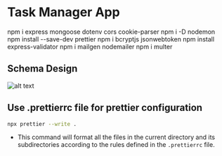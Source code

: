 # Task Manager App

npm i express mongoose dotenv cors cookie-parser
npm i -D nodemon
npm install --save-dev prettier
npm i bcryptjs jsonwebtoken
npm install express-validator
npm i mailgen nodemailer
npm i multer

## Schema Design

![alt text](image-1.png)

## Use .prettierrc file for prettier configuration

```bash
npx prettier --write .
```

- This command will format all the files in the current directory and its subdirectories according to the rules defined in the `.prettierrc` file.
